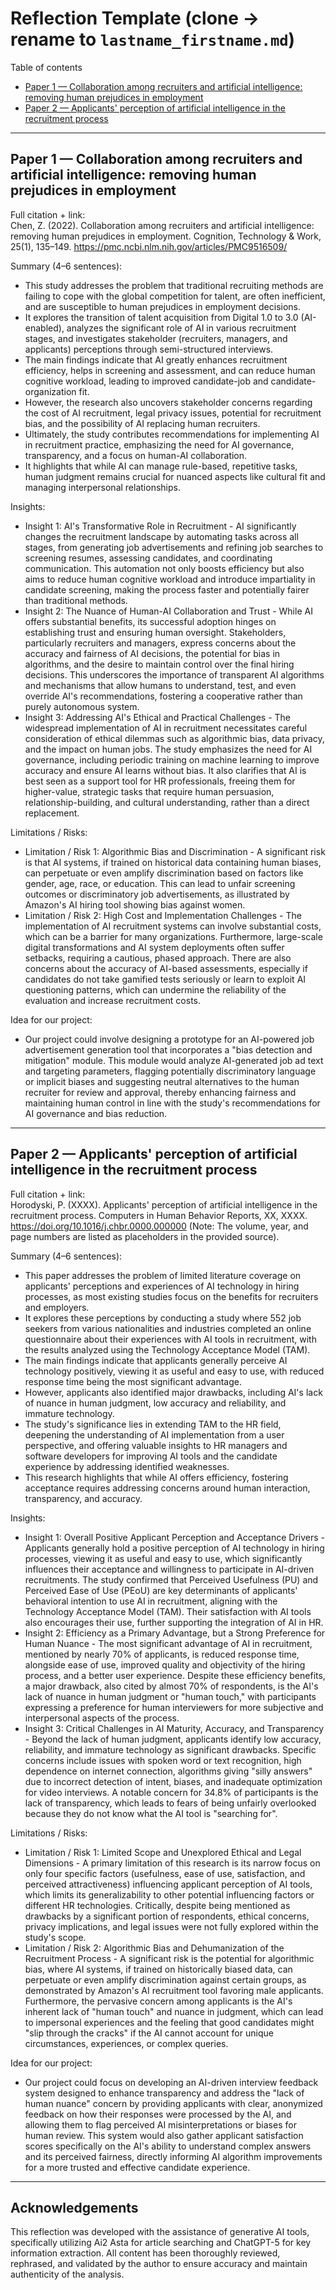 # Reflection Template (clone → rename to `lastname_firstname.md`)

Table of contents
- [Paper 1 — Collaboration among recruiters and artificial intelligence: removing human prejudices in employment](#paper-1)
- [Paper 2 — Applicants' perception of artificial intelligence in the recruitment process](#paper-2)

---

<a id="paper-1"></a>

## Paper 1 — Collaboration among recruiters and artificial intelligence: removing human prejudices in employment
Full citation + link:  
Chen, Z. (2022). Collaboration among recruiters and artificial intelligence: removing human prejudices in employment. Cognition, Technology & Work, 25(1), 135–149. https://pmc.ncbi.nlm.nih.gov/articles/PMC9516509/

Summary (4–6 sentences):  
- This study addresses the problem that traditional recruiting methods are failing to cope with the global competition for talent, are often inefficient, and are susceptible to human prejudices in employment decisions.
- It explores the transition of talent acquisition from Digital 1.0 to 3.0 (AI-enabled), analyzes the significant role of AI in various recruitment stages, and investigates stakeholder (recruiters, managers, and applicants) perceptions through semi-structured interviews.
- The main findings indicate that AI greatly enhances recruitment efficiency, helps in screening and assessment, and can reduce human cognitive workload, leading to improved candidate-job and candidate-organization fit.
- However, the research also uncovers stakeholder concerns regarding the cost of AI recruitment, legal privacy issues, potential for recruitment bias, and the possibility of AI replacing human recruiters.
- Ultimately, the study contributes recommendations for implementing AI in recruitment practice, emphasizing the need for AI governance, transparency, and a focus on human-AI collaboration.
- It highlights that while AI can manage rule-based, repetitive tasks, human judgment remains crucial for nuanced aspects like cultural fit and managing interpersonal relationships.

Insights:
- Insight 1: AI's Transformative Role in Recruitment - AI significantly changes the recruitment landscape by automating tasks across all stages, from generating job advertisements and refining job searches to screening resumes, assessing candidates, and coordinating communication. This automation not only boosts efficiency but also aims to reduce human cognitive workload and introduce impartiality in candidate screening, making the process faster and potentially fairer than traditional methods.
- Insight 2: The Nuance of Human-AI Collaboration and Trust - While AI offers substantial benefits, its successful adoption hinges on establishing trust and ensuring human oversight. Stakeholders, particularly recruiters and managers, express concerns about the accuracy and fairness of AI decisions, the potential for bias in algorithms, and the desire to maintain control over the final hiring decisions. This underscores the importance of transparent AI algorithms and mechanisms that allow humans to understand, test, and even override AI's recommendations, fostering a cooperative rather than purely autonomous system.
- Insight 3: Addressing AI's Ethical and Practical Challenges - The widespread implementation of AI in recruitment necessitates careful consideration of ethical dilemmas such as algorithmic bias, data privacy, and the impact on human jobs. The study emphasizes the need for AI governance, including periodic training on machine learning to improve accuracy and ensure AI learns without bias. It also clarifies that AI is best seen as a support tool for HR professionals, freeing them for higher-value, strategic tasks that require human persuasion, relationship-building, and cultural understanding, rather than a direct replacement.

Limitations / Risks:
- Limitation / Risk 1: Algorithmic Bias and Discrimination - A significant risk is that AI systems, if trained on historical data containing human biases, can perpetuate or even amplify discrimination based on factors like gender, age, race, or education. This can lead to unfair screening outcomes or discriminatory job advertisements, as illustrated by Amazon's AI hiring tool showing bias against women.
- Limitation / Risk 2: High Cost and Implementation Challenges - The implementation of AI recruitment systems can involve substantial costs, which can be a barrier for many organizations. Furthermore, large-scale digital transformations and AI system deployments often suffer setbacks, requiring a cautious, phased approach. There are also concerns about the accuracy of AI-based assessments, especially if candidates do not take gamified tests seriously or learn to exploit AI questioning patterns, which can undermine the reliability of the evaluation and increase recruitment costs.

Idea for our project:
- Our project could involve designing a prototype for an AI-powered job advertisement generation tool that incorporates a "bias detection and mitigation" module. This module would analyze AI-generated job ad text and targeting parameters, flagging potentially discriminatory language or implicit biases and suggesting neutral alternatives to the human recruiter for review and approval, thereby enhancing fairness and maintaining human control in line with the study's recommendations for AI governance and bias reduction.

---

<a id="paper-2"></a>

## Paper 2 — Applicants' perception of artificial intelligence in the recruitment process
Full citation + link:  
Horodyski, P. (XXXX). Applicants' perception of artificial intelligence in the recruitment process. Computers in Human Behavior Reports, XX, XXXX. https://doi.org/10.1016/j.chbr.0000.000000 (Note: The volume, year, and page numbers are listed as placeholders in the provided source).

Summary (4–6 sentences):  
- This paper addresses the problem of limited literature coverage on applicants' perceptions and experiences of AI technology in hiring processes, as most existing studies focus on the benefits for recruiters and employers.
- It explores these perceptions by conducting a study where 552 job seekers from various nationalities and industries completed an online questionnaire about their experiences with AI tools in recruitment, with the results analyzed using the Technology Acceptance Model (TAM).
- The main findings indicate that applicants generally perceive AI technology positively, viewing it as useful and easy to use, with reduced response time being the most significant advantage.
- However, applicants also identified major drawbacks, including AI's lack of nuance in human judgment, low accuracy and reliability, and immature technology.
- The study's significance lies in extending TAM to the HR field, deepening the understanding of AI implementation from a user perspective, and offering valuable insights to HR managers and software developers for improving AI tools and the candidate experience by addressing identified weaknesses.
- This research highlights that while AI offers efficiency, fostering acceptance requires addressing concerns around human interaction, transparency, and accuracy.

Insights:
- Insight 1: Overall Positive Applicant Perception and Acceptance Drivers - Applicants generally hold a positive perception of AI technology in hiring processes, viewing it as useful and easy to use, which significantly influences their acceptance and willingness to participate in AI-driven recruitments. The study confirmed that Perceived Usefulness (PU) and Perceived Ease of Use (PEoU) are key determinants of applicants' behavioral intention to use AI in recruitment, aligning with the Technology Acceptance Model (TAM). Their satisfaction with AI tools also encourages their use, further supporting the integration of AI in HR.
- Insight 2: Efficiency as a Primary Advantage, but a Strong Preference for Human Nuance - The most significant advantage of AI in recruitment, mentioned by nearly 70% of applicants, is reduced response time, alongside ease of use, improved quality and objectivity of the hiring process, and a better user experience. Despite these efficiency benefits, a major drawback, also cited by almost 70% of respondents, is the AI's lack of nuance in human judgment or "human touch," with participants expressing a preference for human interviewers for more subjective and interpersonal aspects of the process.
- Insight 3: Critical Challenges in AI Maturity, Accuracy, and Transparency - Beyond the lack of human judgment, applicants identify low accuracy, reliability, and immature technology as significant drawbacks. Specific concerns include issues with spoken word or text recognition, high dependence on internet connection, algorithms giving "silly answers" due to incorrect detection of intent, biases, and inadequate optimization for video interviews. A notable concern for 34.8% of participants is the lack of transparency, which leads to fears of being unfairly overlooked because they do not know what the AI tool is "searching for".

Limitations / Risks:
- Limitation / Risk 1: Limited Scope and Unexplored Ethical and Legal Dimensions - A primary limitation of this research is its narrow focus on only four specific factors (usefulness, ease of use, satisfaction, and perceived attractiveness) influencing applicant perception of AI tools, which limits its generalizability to other potential influencing factors or different HR technologies. Critically, despite being mentioned as drawbacks by a significant portion of respondents, ethical concerns, privacy implications, and legal issues were not fully explored within the study's scope.
- Limitation / Risk 2: Algorithmic Bias and Dehumanization of the Recruitment Process - A significant risk is the potential for algorithmic bias, where AI systems, if trained on historically biased data, can perpetuate or even amplify discrimination against certain groups, as demonstrated by Amazon's AI recruitment tool favoring male applicants. Furthermore, the pervasive concern among applicants is the AI's inherent lack of "human touch" and nuance in judgment, which can lead to impersonal experiences and the feeling that good candidates might "slip through the cracks" if the AI cannot account for unique circumstances, experiences, or complex queries.

Idea for our project:
- Our project could focus on developing an AI-driven interview feedback system designed to enhance transparency and address the "lack of human nuance" concern by providing applicants with clear, anonymized feedback on how their responses were processed by the AI, and allowing them to flag perceived AI misinterpretations or biases for human review. This system would also gather applicant satisfaction scores specifically on the AI's ability to understand complex answers and its perceived fairness, directly informing AI algorithm improvements for a more trusted and effective candidate experience.

---


## Acknowledgements
This reflection was developed with the assistance of generative AI tools, specifically utilizing Ai2 Asta for article searching and ChatGPT-5 for key information extraction. All content has been thoroughly reviewed, rephrased, and validated by the author to ensure accuracy and maintain authenticity of the analysis.
